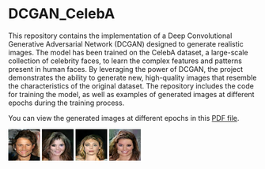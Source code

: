 # DCGAN_CelebA
This repository contains the implementation of a Deep Convolutional Generative Adversarial Network (DCGAN) designed to generate realistic images. The model has been trained on the CelebA dataset, a large-scale collection of celebrity faces, to learn the complex features and patterns present in human faces. By leveraging the power of DCGAN, the project demonstrates the ability to generate new, high-quality images that resemble the characteristics of the original dataset. The repository includes the code for training the model, as well as examples of generated images at different epochs during the training process.

You can view the generated images at different epochs in this [PDF file](DCGAN_outputs.pdf).

![Image 1](https://github.com/saeidtaleghani23/DCGAN_CelebA/blob/main/generated_img_189_3_Good.png)
![Image 2](https://github.com/saeidtaleghani23/DCGAN_CelebA/blob/main/generated_img_193_3_Good.png)
![Image 3](https://github.com/saeidtaleghani23/DCGAN_CelebA/blob/main/generated_img_195_4_Good.png)
![Image 4](https://github.com/saeidtaleghani23/DCGAN_CelebA/blob/main/generated_img_197_3_Good.png)




